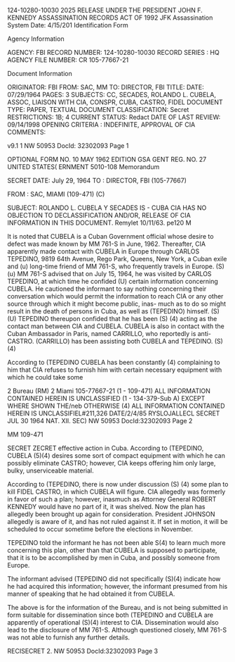 124-10280-10030 2025 RELEASE UNDER THE PRESIDENT JOHN F. KENNEDY ASSASSINATION RECORDS ACT OF 1992
JFK Assassination System
Date: 4/15/201
Identification Form

Agency Information

AGENCY: FBI
RECORD NUMBER: 124-10280-10030
RECORD SERIES : HQ
AGENCY FILE NUMBER: CR 105-77667-21

Document Information

ORIGINATOR: FBI
FROM: SAC, MM
TO: DIRECTOR, FBI
TITLE:
DATE: 07/29/1964
PAGES: 3
SUBJECTS: CC, SECADES, ROLANDO L. CUBELA, ASSOC, LIAISON WITH
CIA, CONSPR, CUBA, CASTRO, FIDEL
DOCUMENT TYPE: PAPER, TEXTUAL DOCUMENT
CLASSIFICATION: Secret
RESTRICTIONS: 1B; 4
CURRENT STATUS: Redact
DATE OF LAST REVIEW: 09/14/1998
OPENING CRITERIA : INDEFINITE, APPROVAL OF CIA
COMMENTS:

v9.1 1
NW 50953 DocId: 32302093 Page 1

OPTIONAL FORM NO. 10
MAY 1962 EDITION
GSA GENT REG. NO. 27
UNITED STATES( ERNMENT
5010-108
Memorandum

SECRET
DATE: July 29, 1964
TO : DIRECTOR, FBI (105-77667)

FROM : SAC, MIAMI (109-471) (C)

SUBJECT: ROLANDO L. CUBELA Y SECADES
IS - CUBA
CIA HAS NO OBJECTION TO
DECLASSIFICATION AND/OR,
RELEASE OF CIA INFORMATION
IN THIS DOCUMENT.
Remylet 10/11/63. pe120 M

It is noted that CUBELA is a Cuban Government
official whose desire to defect was made known by MM 761-S
in June, 1962. Thereafter, CIA apparently made contact
with CUBELA in Europe through CARLOS TEPEDINO, 9819 64th
Avenue, Rego Park, Queens, New York, a Cuban exile and (u)
long-time friend of MM 761-S, who frequently travels in
Europe. (S)(u)
MM 761-S advised that on July 15, 1964, he was
visited by CARLOS TEPEDINO, at which time he confided (U)
certain information concerning CUBELA. He cautioned the
informant to say nothing concerning their conversation
which would permit the information to reach CIA or any
other source through which it might become public, inas-
much as to do so might result in the death of persons in
Cuba, as well as (TEPEDINO) himself. (S)(U)
TEPEDINO thereupon confided that he has been (S) (4)
acting as the contact man between CIA and CUBELA. CUBELA
is also in contact with the Cuban Ambassador in Paris,
named CARRILLO, who reportedly is anti-CASTRO. (CARRILLO)
has been assisting both CUBELA and TEPEDINO. (S)(4)

According to (TEPEDINO CUBELA has been constantly (4)
complaining to him that CIA refuses to furnish him with
certain necessary equipment with which he could take some

2 Bureau (RM)
2 Miami 105-77667-21
(1 - 109-471) ALL INFORMATION CONTAINED
HEREIN IS UNCLASSIFIED
(1 - 134-379-Sub A) EXCEPT WHERE SHOWN
THE/neb OTHERWISE
(4)
ALL INFORMATION CONTAINED
HEREIN IS UNCLASSIFIEL#211,326
DATE/2/4/85 RYSLOJALLECL
SECRET JUL 30 1964
NAT. XII. SEC)
NW 50953 DocId:32302093 Page 2

MM 109-471

SECRET
ZECRET
effective action in Cuba. According to (TEPEDINO, CUBELA (5)(4)
desires some sort of compact equipment with which he can
possibly eliminate CASTRO; however, CIA keeps offering
him only large, bulky, unserviceable material.

According to (TEPEDINO, there is now under discussion (S) (4)
some plan to kill FIDEL CASTRO, in which CUBELA will figure.
CIA allegedly was formerly in favor of such a plan; however,
inasmuch as Attorney General ROBERT KENNEDY would have no
part of it, it was shelved. Now the plan has allegedly been
brought up again for consideration. President JOHNSON
allegedly is aware of it, and has not ruled against it.
If set in motion, it will be scheduled to occur sometime
before the elections in November.

TEPEDINO told the informant he has not been able S(4)
to learn much more concerning this plan, other than that
CUBELA is supposed to participate, that it is to be
accomplished by men in Cuba, and possibly someone from
Europe.

The informant advised (TEPEDINO did not specifically (S)(4)
indicate how he had acquired this information; however, the
informant presumed from his manner of speaking that he had
obtained it from CUBELA.

The above is for the information of the Bureau,
and is not being submitted in form suitable for dissemination
since both (TEPEDINO and CUBELA are apparently of operational (S)(4)
interest to CIA. Dissemination would also lead to the
disclosure of MM 761-S. Although questioned closely,
MM 761-S was not able to furnish any further details.

RECISECRET
2.
NW 50953 DocId:32302093 Page 3
